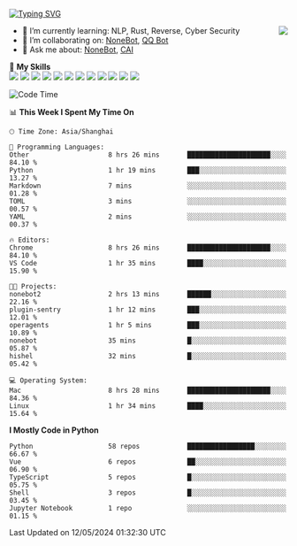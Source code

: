 [![Typing SVG](https://readme-typing-svg.herokuapp.com?size=25&duration=2500&color=8C43EA&vCenter=true&width=200&height=40&lines=Hi+there+%F0%9F%91%8B%F0%9F%8F%BB;I'm+yanyongyu)](https://git.io/typing-svg)

<a href="#">
  <img align="right" src="https://github-readme-stats.vercel.app/api?username=yanyongyu&count_private=true&show_icons=true&bg_color=15,f2f7fd,E0EAFC" />
</a>

- 🌱 I’m currently learning: NLP, Rust, Reverse, Cyber Security
- 👯 I’m collaborating on: [NoneBot](https://github.com/nonebot), [QQ Bot](https://github.com/Mrs4s/go-cqhttp)
- 💬 Ask me about: [NoneBot](https://github.com/nonebot), [CAI](https://github.com/cscs181/CAI)

🌟 **My Skills**  
![](https://img.shields.io/badge/-Python-3e74a2?style=flat-square&logo=Python&logoColor=fff)
![](https://img.shields.io/badge/-TypeScript-3178C6?style=flat-square&logo=TypeScript&logoColor=fff)
![](https://img.shields.io/badge/-Vue-4fc08d?style=flat-square&logo=Vue.js&logoColor=fff)
![](https://img.shields.io/badge/-React-2d98ce?style=flat-square&logo=React&logoColor=fff)
![](https://img.shields.io/badge/-FastAPI-009688?style=flat-square&logo=FastAPI&logoColor=fff)
![](https://img.shields.io/badge/-Linux-000000?style=flat-square&logo=Linux&logoColor=fff)
![](https://img.shields.io/badge/-Docker-2496ED?style=flat-square&logo=Docker&logoColor=fff)
![](https://img.shields.io/badge/-Kubernetes-326CE5?style=flat-square&logo=Kubernetes&logoColor=fff)
![](https://img.shields.io/badge/-GitHub%20Actions-2088FF?style=flat-square&logo=GitHubActions&logoColor=fff)
![](https://img.shields.io/badge/-PostgreSQL-4169E1?style=flat-square&logo=PostgreSQL&logoColor=fff)
![](https://img.shields.io/badge/-Redis-DC382D?style=flat-square&logo=Redis&logoColor=fff)
![](https://img.shields.io/badge/-MongoDB-47A248?style=flat-square&logo=MongoDB&logoColor=fff)

<!--START_SECTION:waka-->
![Code Time](http://img.shields.io/badge/Code%20Time-6%2C053%20hrs%2013%20mins-blue)

📊 **This Week I Spent My Time On** 

```text
🕑︎ Time Zone: Asia/Shanghai

💬 Programming Languages: 
Other                    8 hrs 26 mins       █████████████████████░░░░   84.10 % 
Python                   1 hr 19 mins        ███░░░░░░░░░░░░░░░░░░░░░░   13.27 % 
Markdown                 7 mins              ░░░░░░░░░░░░░░░░░░░░░░░░░   01.28 % 
TOML                     3 mins              ░░░░░░░░░░░░░░░░░░░░░░░░░   00.57 % 
YAML                     2 mins              ░░░░░░░░░░░░░░░░░░░░░░░░░   00.37 % 

🔥 Editors: 
Chrome                   8 hrs 26 mins       █████████████████████░░░░   84.10 % 
VS Code                  1 hr 35 mins        ████░░░░░░░░░░░░░░░░░░░░░   15.90 % 

🐱‍💻 Projects: 
nonebot2                 2 hrs 13 mins       ██████░░░░░░░░░░░░░░░░░░░   22.16 % 
plugin-sentry            1 hr 12 mins        ███░░░░░░░░░░░░░░░░░░░░░░   12.01 % 
operagents               1 hr 5 mins         ███░░░░░░░░░░░░░░░░░░░░░░   10.89 % 
nonebot                  35 mins             █░░░░░░░░░░░░░░░░░░░░░░░░   05.87 % 
hishel                   32 mins             █░░░░░░░░░░░░░░░░░░░░░░░░   05.42 % 

💻 Operating System: 
Mac                      8 hrs 28 mins       █████████████████████░░░░   84.36 % 
Linux                    1 hr 34 mins        ████░░░░░░░░░░░░░░░░░░░░░   15.64 % 
```

**I Mostly Code in Python** 

```text
Python                   58 repos            █████████████████░░░░░░░░   66.67 % 
Vue                      6 repos             ██░░░░░░░░░░░░░░░░░░░░░░░   06.90 % 
TypeScript               5 repos             █░░░░░░░░░░░░░░░░░░░░░░░░   05.75 % 
Shell                    3 repos             █░░░░░░░░░░░░░░░░░░░░░░░░   03.45 % 
Jupyter Notebook         1 repo              ░░░░░░░░░░░░░░░░░░░░░░░░░   01.15 % 
```




 Last Updated on 12/05/2024 01:32:30 UTC
<!--END_SECTION:waka-->
